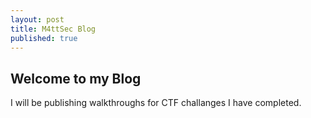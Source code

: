 ```yaml
---
layout: post
title: M4ttSec Blog
published: true
---
```

## Welcome to my Blog

I will be publishing walkthroughs for CTF challanges I have completed.
